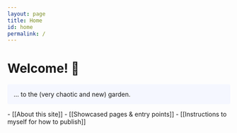```yaml
---
layout: page
title: Home
id: home
permalink: /
---
```


# Welcome! 🌱

<p style="padding: 1em 1em; background: #f5f7ff; border-radius: 4px;">
 ... to the (very chaotic and new) garden.
</p>
- [[About this site]]
- [[Showcased pages & entry points]]
- [[Instructions to myself for how to publish]]


<style>
  .wrapper {
    max-width: 46em;
  }
</style>
